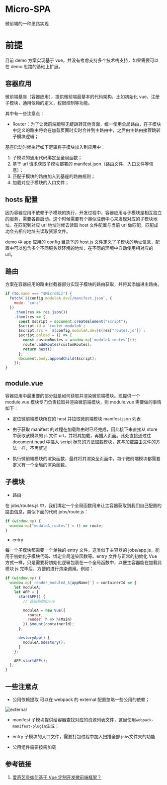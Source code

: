 # Micro-SPA

微前端的一种思路实现

# 前提

目前 demo 方案实现基于 vue，并没有考虑支持多个技术栈支持，如果需要可以在 demo 思路的基础上扩展。

## 容器应用

微前端基座（容器应用），提供微前端最基本的代码架构，比如初始化 vue，注册子模块，通用依赖的定义，权限控制等功能。

其中有一些注意点：

- Router：为了让微前端能够无缝跳转其他页面，统一使用全局路由，在子模块中定义的路由将会在加载页面时实时合并到主路由中，之后由主路由接管跳转子模块逻辑；

基座启动时候执行如下逻辑将子模块加入到应用中：

1. 子模块的通用代码绑定至全局函数；
2. 基于 url 请求获取子模块部署的 manifest.json（路由文件、入口文件等信息）；
3. 匹配子模块的路由加入到基座的路由规则；
4. 加载对应子模块的入口文件；

## hosts 配置

因为容器应用不依赖于子模块的执行，开发过程中，容器应用与子模块是相互独立的服务，需要各自启动。这个时候需要有个类似注册中心来发现对应的子模块地址。在匹配到对应 url 地址时候去读取 host 文件配置与当前 url 做匹配，匹配成功会去相应地址去读取资源文件。

demo 中 app 应用的 config 目录下的 host.js 文件定义了子模块的地址信息，配置中可以包含多个不同服务器环境的地址，在不同的环境中自动使用相对应的 url。

## 路由

方案在容器应用的路由拦截器部分实现子模块的路由获取，并将其添加进主路由。

```javascript
if (to.name === "$MicroBiz") {
  fetch(`${config.moduleA.dev}/manifest.json`, {
    mode: "cors"
  })
    .then(res => res.json())
    .then(res => {
      const $script = document.createElement("script");
      $script.id = `router-moduleA`;
      $script.src = `${config.moduleA.dev}${res["routes.js"]}`;
      $script.onload = () => {
        const customRoutes = window.mp[`moduleA_routes`]();
        router.addRoutes(customRoutes);
        return next();
      };
      document.body.appendChild($script);
    });
}
```

## module.vue

容器应用中最重要的部分就是如何获取并渲染微前端模块。现提供一个 module.vue 模块专门负责拉取并渲染微前端模块，则 module.vue 需要做的事情如下：

- 定位微前端模块所在的 host 并拉取微前端模块 manifest.json 列表

- 由于获取 manifest 的过程在加载路由时已经完成，因此接下来直接从
  store 中获取该模块的 js 文件 url，并将其加载，再插入页面。此处直接通过往 document.head 中插入 script 标签的方法加载模块，这与加载路由文件的方法一样，不再赘述

- 执行微前端模块的渲染函数，最终将其渲染至页面中。每个微前端模块都需要定义有一个全局的渲染函数。

## 子模块

- 路由

在 jobs/routes.js 中，我们绑定一个全局函数用来让主容器获取到我们自己配置的路由信息，类似下面的代码 jobs/route.js：

```javascript
if (window.mp) {
  window.mp["moduleA_routes"] = () => route;
}
```

- entry

每一个子模块都需要一个单独的 entry 文件，这类似于主容器的 jobs/app.js，能用于初始化子模块代码、绑定全局渲染函数等。entry 文件与正常的初始化 Vue 方式一样，只是需要将初始化逻辑包裹在一个全局函数中，以便主容器能在加载此模块 js 完毕后，方便的进行渲染调用。例如：

```javascript
if (window.mp) {
  window.mp[`render_moduleA_${appName}`] = containerId => {
    let moduleA;
    let APP = {
      startAPP() {
        // 这边初始化vue

        moduleA = new Vue({
          router,
          render: h => h(Main)
        }).$mount(containerId);
      },

      destoryApp() {
        moduleA.$destory();
      }
    };

    APP.startAPP();
  };
}
```

## 一些注意点

- 公用依赖提取 可以在 webpack 的 external 配置忽略一些公用的依赖；

![external](https://mmbiz.qpic.cn/mmbiz_png/XIibZ0YbvibkVgF4mgZ9ica9NIuNKXjx7hszMCNuXAewqpFAvGicXNyYMZEn5ic7KsjsWH83NbayYLFHfwwb2JOrUSA/640?wx_fmt=png&tp=webp&wxfrom=5&wx_lazy=1&wx_co=1)

- manifest 子模块提供给容器查找对应的资源列表文件，这里使用`webpack-manifest-plugin`生成；

- entry 子模块的入口文件，需要打包过程中加入扫描全部`jobs`文件夹的功能

- 公用组件需要按需加载

## 参考链接

1. [爱奇艺号如何基于 Vue 定制开发微前端框架？](https://mp.weixin.qq.com/s/z3Ir-RnPQGXGRh6pDTu8IA)
